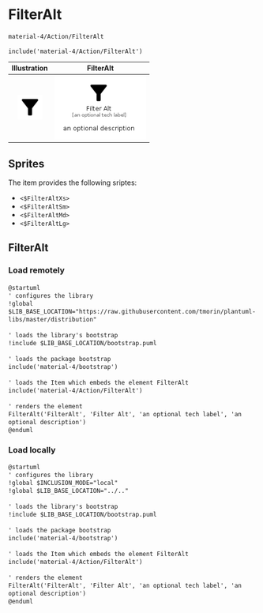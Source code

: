 # FilterAlt


```text
material-4/Action/FilterAlt
```

```text
include('material-4/Action/FilterAlt')
```



| Illustration | FilterAlt |
| :---: | :---: |
| ![illustration for Illustration](../../material-4/Action/FilterAlt.png) | ![illustration for FilterAlt](../../material-4/Action/FilterAlt.Local.png) |



## Sprites
The item provides the following sriptes:

- `<$FilterAltXs>`
- `<$FilterAltSm>`
- `<$FilterAltMd>`
- `<$FilterAltLg>`





## FilterAlt

### Load remotely
```plantuml
@startuml
' configures the library
!global $LIB_BASE_LOCATION="https://raw.githubusercontent.com/tmorin/plantuml-libs/master/distribution"

' loads the library's bootstrap
!include $LIB_BASE_LOCATION/bootstrap.puml

' loads the package bootstrap
include('material-4/bootstrap')

' loads the Item which embeds the element FilterAlt
include('material-4/Action/FilterAlt')

' renders the element
FilterAlt('FilterAlt', 'Filter Alt', 'an optional tech label', 'an optional description')
@enduml
```

### Load locally
```plantuml
@startuml
' configures the library
!global $INCLUSION_MODE="local"
!global $LIB_BASE_LOCATION="../.."

' loads the library's bootstrap
!include $LIB_BASE_LOCATION/bootstrap.puml

' loads the package bootstrap
include('material-4/bootstrap')

' loads the Item which embeds the element FilterAlt
include('material-4/Action/FilterAlt')

' renders the element
FilterAlt('FilterAlt', 'Filter Alt', 'an optional tech label', 'an optional description')
@enduml
```

